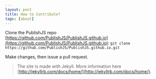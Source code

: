 ```yaml
---
layout: post
title: How to Contribute?
tags: [about]
---
```


Clone the PublishJS repo [https://github.com/PublishJS/PublishJS.github.io](https://github.com/PublishJS/PublishJS.github.io):
```git clone https://github.com/PublishJS/PublishJS.github.io.git```

Make changes, then issue a pull request. 

>  The site is made with Jekyll. More information here [http://jekyllrb.com/docs/home/](http://jekyllrb.com/docs/home/).

